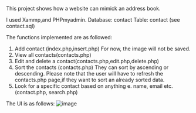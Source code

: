 This project shows how a website can mimick an address book.

I used Xammp,and PHPmyadmin.
Database: contact
Table: contact 
(see contact.sql)

The functions implemented are as followed:

1. Add contact (index.php,insert.php)
  For now, the image will not be saved.
2. View all contacts(contacts.php)
3. Edit and delete a contact(contacts.php,edit.php,delete.php)
4. Sort the contacts (contacts.php)
   They can sort by ascending or descending. Please note that the user will have to refresh the contacts.php page,if they want to sort an already sorted data.
5. Look for a specific contact based on anything e. name, email etc. (contact.php, search.php)

The UI is as follows:
![image](https://github.com/user-attachments/assets/4e52e0fd-f66b-4403-b4fc-30ddf9febd72)
